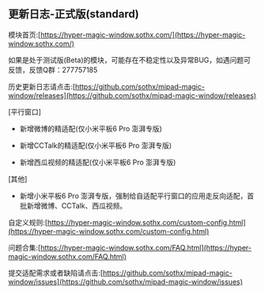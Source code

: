 ## 更新日志-正式版(standard)

模块首页:[https://hyper-magic-window.sothx.com/](https://hyper-magic-window.sothx.com/)

如果是处于测试版(Beta)的模块，可能存在不稳定性以及异常BUG，如遇问题可反馈，反馈Q群：277757185

历史更新日志请点击:[https://github.com/sothx/mipad-magic-window/releases](https://github.com/sothx/mipad-magic-window/releases)

[平行窗口]

- 新增微博的精适配(仅小米平板6 Pro 澎湃专版)

- 新增CCTalk的精适配(仅小米平板6 Pro 澎湃专版)

- 新增西瓜视频的精适配(仅小米平板6 Pro 澎湃专版)

[其他]

- 新增小米平板6 Pro 澎湃专版，强制给自适配平行窗口的应用走反向适配，首批新增微博、CCTalk、西瓜视频。





自定义规则:[https://hyper-magic-window.sothx.com/custom-config.html](https://hyper-magic-window.sothx.com/custom-config.html)

问题合集:[https://hyper-magic-window.sothx.com/FAQ.html](https://hyper-magic-window.sothx.com/FAQ.html)

提交适配需求或者缺陷请点击:[https://github.com/sothx/mipad-magic-window/issues](https://github.com/sothx/mipad-magic-window/issues)
